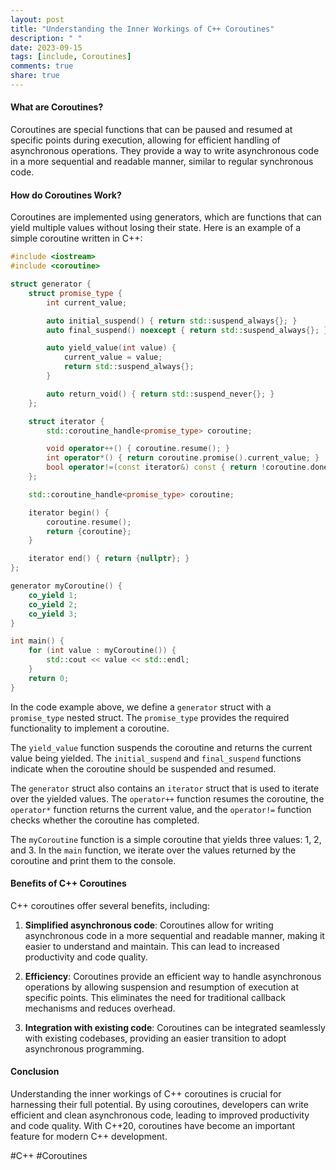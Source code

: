 ```yaml
---
layout: post
title: "Understanding the Inner Workings of C++ Coroutines"
description: " "
date: 2023-09-15
tags: [include, Coroutines]
comments: true
share: true
---
```


#### What are Coroutines?
Coroutines are special functions that can be paused and resumed at specific points during execution, allowing for efficient handling of asynchronous operations. They provide a way to write asynchronous code in a more sequential and readable manner, similar to regular synchronous code.

#### How do Coroutines Work?
Coroutines are implemented using generators, which are functions that can yield multiple values without losing their state. Here is an example of a simple coroutine written in C++:

```cpp
#include <iostream>
#include <coroutine>

struct generator {
    struct promise_type {
        int current_value;

        auto initial_suspend() { return std::suspend_always{}; }
        auto final_suspend() noexcept { return std::suspend_always{}; }

        auto yield_value(int value) {
            current_value = value;
            return std::suspend_always{};
        }

        auto return_void() { return std::suspend_never{}; }
    };

    struct iterator {
        std::coroutine_handle<promise_type> coroutine;

        void operator++() { coroutine.resume(); }
        int operator*() { return coroutine.promise().current_value; }
        bool operator!=(const iterator&) const { return !coroutine.done(); }
    };

    std::coroutine_handle<promise_type> coroutine;

    iterator begin() {
        coroutine.resume();
        return {coroutine};
    }

    iterator end() { return {nullptr}; }
};

generator myCoroutine() {
    co_yield 1;
    co_yield 2;
    co_yield 3;
}

int main() {
    for (int value : myCoroutine()) {
        std::cout << value << std::endl;
    }
    return 0;
}
```

In the code example above, we define a `generator` struct with a `promise_type` nested struct. The `promise_type` provides the required functionality to implement a coroutine.

The `yield_value` function suspends the coroutine and returns the current value being yielded. The `initial_suspend` and `final_suspend` functions indicate when the coroutine should be suspended and resumed.

The `generator` struct also contains an `iterator` struct that is used to iterate over the yielded values. The `operator++` function resumes the coroutine, the `operator*` function returns the current value, and the `operator!=` function checks whether the coroutine has completed.

The `myCoroutine` function is a simple coroutine that yields three values: 1, 2, and 3. In the `main` function, we iterate over the values returned by the coroutine and print them to the console.

#### Benefits of C++ Coroutines
C++ coroutines offer several benefits, including:

1. **Simplified asynchronous code**: Coroutines allow for writing asynchronous code in a more sequential and readable manner, making it easier to understand and maintain. This can lead to increased productivity and code quality.

2. **Efficiency**: Coroutines provide an efficient way to handle asynchronous operations by allowing suspension and resumption of execution at specific points. This eliminates the need for traditional callback mechanisms and reduces overhead.

3. **Integration with existing code**: Coroutines can be integrated seamlessly with existing codebases, providing an easier transition to adopt asynchronous programming.

#### Conclusion
Understanding the inner workings of C++ coroutines is crucial for harnessing their full potential. By using coroutines, developers can write efficient and clean asynchronous code, leading to improved productivity and code quality. With C++20, coroutines have become an important feature for modern C++ development.

#C++ #Coroutines